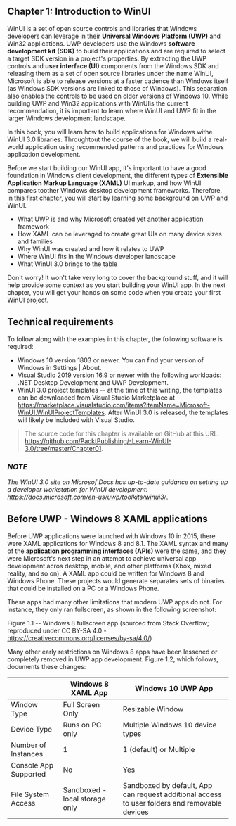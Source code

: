 ## Chapter 1: Introduction to WinUI

WinUI is a set of open source controls and libraries that Windows developers can leverage in their **Universal Windows Platform (UWP)** and Win32 applications. UWP developers use the Windows **software development kit (SDK)** to build their applications and are required to select a target SDK version in a project's properties. By extracting the UWP controls and **user interface (UI)** components from the Windows SDK and releasing them as a set of open source libraries under the name WinUI, Microsoft is able to release versions at a faster cadence than Windows itself (as Windows SDK versions are linked to those of Windows). This separation also enables the controls to be used on older versions of Windows 10. While building UWP and Win32 applications with WinUIis the current recommendation, it is important to learn where WinUI and UWP fit in the larger Windows development landscape.

In this book, you will learn how to build applications for Windows withe WinUI 3.0 libraries. Throughtout the course of the book, we will build a real-world application using recommended patterns and practices for Windows application development.

Before we start building our WinUI app, it's important to have a good foundation in Windows client development, the different types of **Extensible Application Markup Language (XAML)** UI markup, and how WinUI compares toother Windows desktop development frameworks. Therefore, in this first chapter, you will start by learning some background on UWP and WinUI.

- What UWP is and why Microsoft created yet another application framework
- How XAML can be leveraged to create great UIs on many device sizes and families
- Why WinUI was created and how it relates to UWP
- Where WinUI fits in the Windows developer landscape
- What WinUI 3.0 brings to the table

Don't worry! It won't take very long to cover the background stuff, and it will help provide some context as you start building your WinUI app. In the next chapter, you will get your hands on some code when you create your first WinUI project.

## Technical requirements

To follow along with the examples in this chapter, the following software is required:

- Windows 10 version 1803 or newer. You can find your version of Windows in Settings | About.
- Visual Studio 2019 version 16.9 or newer with the following workloads: .NET Desktop Development and UWP Development.
- WinUI 3.0 project templates -- at the time of this writing, the templates can be downloaded from Visual Studio Marketplace at https://marketplace.visualstudio.com/items?itemName=Microsoft-WinUI.WinUIProjectTemplates. After WinUI 3.0 is released, the templates will likely be included with Visual Studio.

> The source code for this chapter is available on GitHub at this URL: https://github.com/PacktPublishing/-Learn-WinUI-3.0/tree/master/Chapter01.

### *NOTE*

*The WinUI 3.0 site on Microsof Docs has up-to-date guidance on setting up a developer workstation for WinUI development: https://docs.microsoft.com/en-us/uwp/toolkits/winui3/*.

## Before UWP - Windows 8 XAML applications

Before UWP applications were launched with Windows 10 in 2015, there were XAML applications for Windows 8 and 8.1. The XAML syntax and many of the **application programming interfaces (APIs)** were the same, and they were Microsoft's next step in an attempt to achieve universal app development acros desktop, mobile, and other platforms (Xbox, mixed reality, and so on). A XAML app could be written for Windows 8 and Windows Phone. These projects would generate separates sets of binaries that could be installed on a PC or a Windows Phone.

These apps had many other limitations that modern UWP apps do not. For instance, they only  ran fullscreen, as shown in the following screenshot:

Figure 1.1 -- Windows 8 fullscreen app (sourced from Stack Overflow; reproduced under CC BY-SA 4.0 - https://creativecommons.org/licenses/by-sa/4.0/)

Many other early restrictions on Windows 8 apps have been lessened or completely removed in UWP app development. Figure 1.2, which follows, documents these changes:

| | Windows 8 XAML App | Windows 10 UWP App |
|-|--------------------|--------------------|
| Window Type | Full Screen Only | Resizable Window |
| Device Type | Runs on PC only  | Multiple Windows 10 device types |
| Number of Instances | 1 | 1 (default) or Multiple |
| Console App Supported | No | Yes |
| File System Access | Sandboxed - local storage only | Sandboxed by default, App can request additional access to user folders and removable devices |
